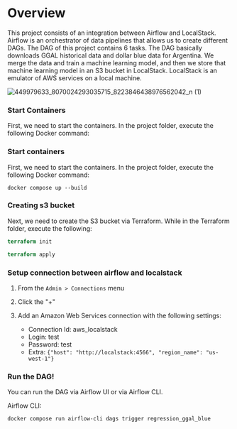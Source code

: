 # Overview

This project consists of an integration between Airflow and LocalStack. Airflow is an orchestrator of data pipelines that allows us to create different DAGs. The DAG of this project contains 6 tasks. The DAG basically downloads GGAL historical data and dollar blue data for Argentina. We merge the data and train a machine learning model, and then we store that machine learning model in an S3 bucket in LocalStack. LocalStack is an emulator of AWS services on a local machine.

![449979633_8070024293035715_8223846438976562042_n (1)](https://github.com/DaroMiceliPy/model-to-s3/assets/66572761/04e164b6-b16f-4e71-a339-e4e7dc61c836)

### Start Containers

First, we need to start the containers. In the project folder, execute the following Docker command:


### Start containers

First, we need to start the containers. In the project folder, execute the following Docker command:

```docker
docker compose up --build
```

### Creating s3 bucket

Next, we need to create the S3 bucket via Terraform. While in the Terraform folder, execute the following:

 ```terraform
terraform init
```

 ```terraform
terraform apply
```

### Setup connection between airflow and localstack

1. From the `Admin > Connections` menu
2. Click the "+"
3. Add an Amazon Web Services connection with the following settings:

    * Connection Id: aws_localstack
    * Login: test
    * Password: test
    * Extra: `{"host": "http://localstack:4566", "region_name": "us-west-1"}`
      
### Run the DAG!

You can run the DAG via Airflow UI or via Airflow CLI.

Airflow CLI:
 ```AIRFLOW
docker compose run airflow-cli dags trigger regression_ggal_blue
```
